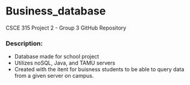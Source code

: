 # Business_database
CSCE 315 Project 2 - Group 3 GitHub Repository
### Description:
+ Database made for school project
+ Utilizes noSQL, Java, and TAMU servers 
+ Created with the itent for buisness students to be able to query data from a given server on campus.
